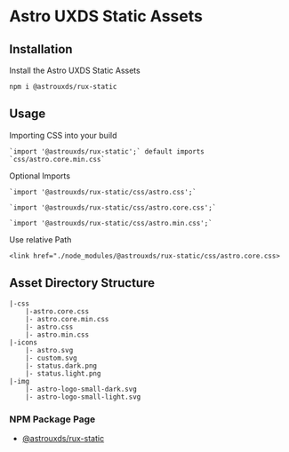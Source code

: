 # Astro UXDS Static Assets

## Installation
Install the Astro UXDS Static Assets

```npm i @astrouxds/rux-static ```


## Usage
Importing CSS into your build
	
	`import '@astrouxds/rux-static';` default imports `css/astro.core.min.css`

Optional Imports

	`import '@astrouxds/rux-static/css/astro.css';` 

	`import '@astrouxds/rux-static/css/astro.core.css';`

	`import '@astrouxds/rux-static/css/astro.min.css';` 

Use relative Path
   
   ```<link href="./node_modules/@astrouxds/rux-static/css/astro.core.css>```


## Asset Directory Structure
```
|-css
	|-astro.core.css
	|- astro.core.min.css
	|- astro.css
	|- astro.min.css
|-icons
	|- astro.svg
	|- custom.svg
	|- status.dark.png
	|- status.light.png
|-img
	|- astro-logo-small-dark.svg
	|- astro-logo-small-light.svg
```


### NPM Package Page
   - [@astrouxds/rux-static](https://www.npmjs.com/package/@astrouxds/rux-static)